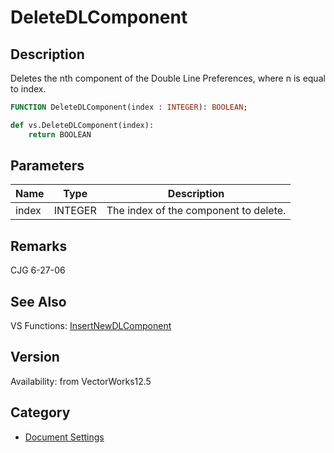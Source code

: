 # DeleteDLComponent

## Description
Deletes the nth component of the Double Line Preferences, where n is equal to index.

```pascal
FUNCTION DeleteDLComponent(index : INTEGER): BOOLEAN;
```

```python
def vs.DeleteDLComponent(index):
    return BOOLEAN
```

## Parameters
|Name|Type|Description|
|---|---|---|
|index|INTEGER|The index of the component to delete.|

## Remarks
CJG 6-27-06

## See Also
VS Functions:
[InsertNewDLComponent](InsertNewDLComponent.md)

## Version
Availability: from VectorWorks12.5

## Category
* [Document Settings](../Categories/Document%20Settings.md)
